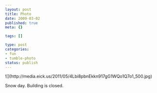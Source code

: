```yaml
--- 
layout: post
title: Photo
date: 2009-03-02
published: true
meta: {}

tags: []

type: post
categories: 
- fun
- tumble-photo
status: publish
---
```

<div class="figure">            ![](http://media.eick.us/2011/05/4Lbi8pbnEkkn917gG1WQo1Q7o1_500.jpg)        </div>

Snow day. Building is closed.

